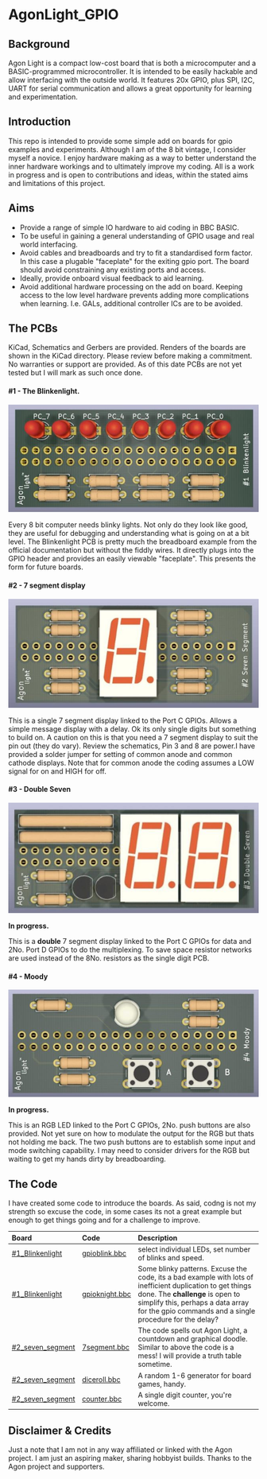 # AgonLight_GPIO

## Background
Agon Light is a compact low-cost board that is both a microcomputer and a BASIC-programmed microcontroller. It is intended to be easily hackable and allow interfacing with the outside world. It features 20x GPIO, plus SPI, I2C, UART for serial communication and allows a great opportunity for learning and experimentation.

## Introduction 

This repo is intended to provide some simple add on boards for gpio examples and experiments. Although I am of the 8 bit vintage, I consider myself a novice. I enjoy hardware making as a way to better understand the inner hardware workings and to ultimately improve my coding. All is a work in progress and is open to contributions and ideas, within the stated aims and limitations of this project.

## Aims
* Provide a range of simple IO hardware to aid coding in BBC BASIC.
* To be useful in gaining a general understanding of GPIO usage and real world interfacing.
* Avoid cables and breadboards and try to fit a standardised form factor. In this case a plugable "faceplate" for the exiting gpio port. The board should avoid constraining any existing ports and access.
* Ideally, provide onboard visual feedback to aid learning.
* Avoid additional hardware processing on the add on board. Keeping access to the low level hardware prevents adding more complications when learning. I.e. GALs, additional controller ICs are to be avoided.

## The PCBs

KiCad, Schematics and Gerbers are provided. Renders of the boards are shown in the KiCad directory. Please review before making a commitment. No warranties or support are provided. As of this date PCBs are not yet tested but I will mark as such once done.

#### #1 - The Blinkenlight.
![](https://github.com/Kayto/AgonLight_GPIO/blob/main/KiCad/%231_Blinkenlight/%231_Blinkenlight-front_display.jpg)

Every 8 bit computer needs blinky lights. Not only do they look like good, they are useful for debugging and understanding what is going on at a bit level.
The Blinkenlight PCB is pretty much the breadboard example from the official documentation but without the fiddly wires. It directly plugs into the GPIO header and provides an easily viewable "faceplate". This presents the form for future boards.

#### #2 - 7 segment display
![](https://github.com/Kayto/AgonLight_GPIO/blob/main/KiCad/%232_7Segment/%232_7segment-front_display.jpg)

This is a single 7 segment display linked to the Port C GPIOs. Allows a simple message display with a delay. Ok its only single digits but something to build on.
A caution on this is that you need a 7 segment display to suit the pin out (they do vary). Review the schematics, Pin 3 and 8 are power.I have provided a solder jumper for setting of common anode and common cathode displays. Note that for common anode the coding assumes a LOW signal for on and HIGH for off.

#### #3 - Double Seven
![](https://github.com/Kayto/AgonLight_GPIO/blob/main/KiCad/%232_7Segment/%233_7segment_double.jpg)

**In progress.**

This is a **double** 7 segment display linked to the Port C GPIOs for data and 2No. Port D GPIOs to do the multiplexing.
To save space resistor networks are used instead of the 8No. resistors as the single digit PCB.

#### #4 - Moody
![](https://github.com/Kayto/AgonLight_GPIO/blob/main/KiCad/%232_7Segment/%234_Moody_front.jpg)

**In progress.**

This is an RGB LED linked to the Port C GPIOs, 2No. push buttons are also provided. Not yet sure on how to modulate the output for the RGB but thats not holding me back. The two push buttons are to establish some input and mode switching capability. I may need to consider drivers for the RGB but waiting to get my hands dirty by breadboarding. 

## The Code

I have created some code to introduce the boards. As said, codng is not my strength so excuse the code, in some cases its not a great example but enough to get things going and for a challenge to improve.

| Board | Code | Description |
|:----------|:-------------|:-----|
|[#1_Blinkenlight](https://github.com/Kayto/AgonLight_GPIO/tree/main/KiCad/%231_Blinkenlight) | [gpioblink.bbc](https://github.com/Kayto/AgonLight_GPIO/tree/main/Code) | select individual LEDs, set number of blinks and speed. |
|[#1_Blinkenlight](https://github.com/Kayto/AgonLight_GPIO/tree/main/KiCad/%231_Blinkenlight) | [gpioknight.bbc](https://github.com/Kayto/AgonLight_GPIO/tree/main/Code)| Some blinky patterns. Excuse the code, its a bad example with lots of inefficient duplication to get things done. The **challenge** is open to simplify this, perhaps a data array for the gpio commands and a single procedure for the delay?|
|[#2_seven_segment](https://github.com/Kayto/AgonLight_GPIO/tree/main/KiCad/%232_7Segment)|  [7segment.bbc](https://github.com/Kayto/AgonLight_GPIO/tree/main/Code) | The code spells out Agon Light, a countdown and graphical doodle. Similar to above the code is a mess! I will provide a truth table sometime. | 
|[#2_seven_segment](https://github.com/Kayto/AgonLight_GPIO/tree/main/KiCad/%232_7Segment)|  [diceroll.bbc](https://github.com/Kayto/AgonLight_GPIO/tree/main/Code) | A random 1-6 generator for board games, handy. | 
|[#2_seven_segment](https://github.com/Kayto/AgonLight_GPIO/tree/main/KiCad/%232_7Segment)|  [counter.bbc](https://github.com/Kayto/AgonLight_GPIO/tree/main/Code) | A single digit counter, you're welcome. | 
## Disclaimer & Credits

Just a note that I am not in any way affiliated or linked with the Agon project.
I am just an aspiring maker, sharing hobbyist builds.
Thanks to the Agon project and supporters.




